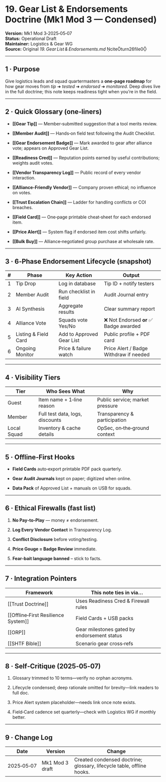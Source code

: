# 19. Gear List & Endorsements Doctrine (Mk1 Mod 3 — Condensed)

**Version:** Mk1 Mod 3‑2025‑05‑07  
**Status:** Operational Draft  
**Maintainer:** Logistics & Gear WG  
**Source:** Original _19. Gear List & Endorsements.md_ citeturn26file0

---

## 1 · Purpose

Give logistics leads and squad quartermasters a **one‑page roadmap** for how gear moves from _tip_ ➜ _tested_ ➜ _endorsed_ ➜ _monitored_. Deep dives live in the full doctrine; this note keeps readiness tight when you’re in the field.

---

## 2 · Quick Glossary (one‑liners)

- **[[Gear Tip]]** — Member‑submitted suggestion that a tool merits review.
    
- **[[Member Audit]]** — Hands‑on field test following the Audit Checklist.
    
- **[[Gear Endorsement Badge]]** — Mark awarded to gear after alliance vote; appears on Approved Gear List.
    
- **[[Readiness Cred]]** — Reputation points earned by useful contributions; weights audit votes.
    
- **[[Vendor Transparency Log]]** — Public record of every vendor interaction.
    
- **[[Alliance‑Friendly Vendor]]** — Company proven ethical; no influence on votes.
    
- **[[Trust Escalation Chain]]** — Ladder for handling conflicts or COI breaches.
    
- **[[Field Card]]** — One‑page printable cheat‑sheet for each endorsed item.
    
- **[[Price Alert]]** — System flag if endorsed item cost shifts unfairly.
    
- **[[Bulk Buy]]** — Alliance‑negotiated group purchase at wholesale rate.
    

---

## 3 · 6‑Phase Endorsement Lifecycle (snapshot)

|#|Phase|Key Action|Output|
|---|---|---|---|
|1|Tip Drop|Log in database|Tip ID + notify testers|
|2|Member Audit|Run checklist in field|Audit Journal entry|
|3|AI Synthesis|Aggregate results|Clear summary report|
|4|Alliance Vote|Squads vote Yes/No|❌ Not Endorsed **or** ✅ Badge awarded|
|5|Listing & Field Card|Add to Approved Gear List|Public profile + PDF card|
|6|Ongoing Monitor|Price & failure watch|Price Alert / Badge Withdraw if needed|

---

## 4 · Visibility Tiers

|Tier|Who Sees What|Why|
|---|---|---|
|Guest|Item name + 1‑line reason|Public service; market pressure|
|Member|Full test data, logs, discounts|Transparency & participation|
|Local Squad|Inventory & cache details|OpSec, on‑the‑ground context|

---

## 5 · Offline‑First Hooks

- **Field Cards** auto‑export printable PDF pack quarterly.
    
- **Gear Audit Journals** kept on paper; digitized when online.
    
- **Data Pack** of Approved List + manuals on USB for squads.
    

---

## 6 · Ethical Firewalls (fast list)

1. **No Pay‑to‑Play** — money ≠ endorsement.
    
2. **Log Every Vendor Contact** in Transparency Log.
    
3. **Conflict Disclosure** before voting/testing.
    
4. **Price Gouge = Badge Review** immediate.
    
5. **Fear‑bait language banned** – stick to facts.
    

---

## 7 · Integration Pointers

|Framework|This note ties in via…|
|---|---|
|[[Trust Doctrine]]|Uses Readiness Cred & Firewall rules|
|[[Offline‑First Resilience System]]|Field Cards + USB packs|
|[[ORP]]|Gear milestones gated by endorsement status|
|[[SHTF Bible]]|Scenario gear cross‑refs|

---

## 8 · Self‑Critique (2025‑05‑07)

1. Glossary trimmed to 10 terms—verify no orphan acronyms.
    
2. Lifecycle condensed; deep rationale omitted for brevity—link readers to full doc.
    
3. Price Alert system placeholder—needs link once note exists.
    
4. Field‑Card cadence set quarterly—check with Logistics WG if monthly better.
    

---

## 9 · Change Log

| Date       | Version         | Change                                                                |
| ---------- | --------------- | --------------------------------------------------------------------- |
| 2025‑05‑07 | Mk1 Mod 3 draft | Created condensed doctrine; glossary, lifecycle table, offline hooks. |